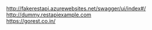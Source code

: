 http://fakerestapi.azurewebsites.net/swagger/ui/index#/   
http://dummy.restapiexample.com   
https://gorest.co.in/
